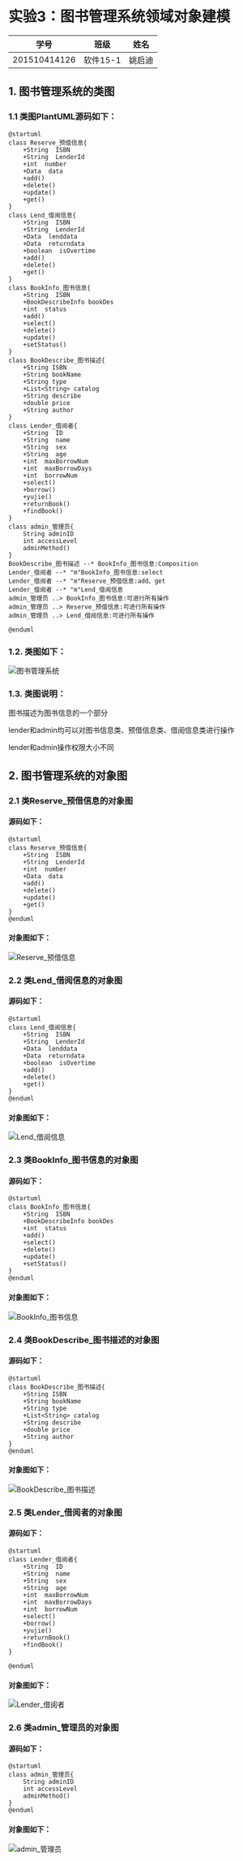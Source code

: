 # 实验3：图书管理系统领域对象建模
|学号|班级|姓名|
|:-------:|:-------------: | :----------:|
|201510414126|软件15-1|姚启迪|

## 1. 图书管理系统的类图

### 1.1 类图PlantUML源码如下：

``` class
@startuml
class Reserve_预借信息{
    +String  ISBN
    +String  LenderId
    +int  number
    +Data  data
    +add()
    +delete()
    +update()
    +get()
}
class Lend_借阅信息{
    +String  ISBN
    +String  LenderId
    +Data  lenddata
    +Data  returndata
    +boolean  isOvertime
    +add()
    +delete()
    +get()
}
class BookInfo_图书信息{
    +String  ISBN
    +BookDescribeInfo bookDes
    +int  status
    +add()
    +select()
    +delete()
    +update()
    +setStatus()
}
class BookDescribe_图书描述{
    +String ISBN
    +String bookName
    +String type
    +List<String> catalog
    +String describe
    +double price
    +String author
}
class Lender_借阅者{
    +String  ID
    +String  name
    +String  sex
    +String  age
    +int  maxBorrowNum
    +int  maxBorrowDays
    +int  borrowNum
    +select()
    +borrow()
    +yujie()
    +returnBook()
    +findBook()
}
class admin_管理员{
    String adminID
    int accessLevel
    adminMethod()
}
BookDescribe_图书描述 --* BookInfo_图书信息:Composition
Lender_借阅者 --* "m"BookInfo_图书信息:select
Lender_借阅者 --* "m"Reserve_预借信息:add、get
Lender_借阅者 --* "m"Lend_借阅信息
admin_管理员 ..> BookInfo_图书信息:可进行所有操作
admin_管理员 ..> Reserve_预借信息:可进行所有操作
admin_管理员 ..> Lend_借阅信息:可进行所有操作

@enduml
```

### 1.2. 类图如下：


![图书管理系统](图书管理系统.png)

### 1.3. 类图说明：
图书描述为图书信息的一个部分

lender和admin均可以对图书信息类、预借信息类、借阅信息类进行操作

lender和admin操作权限大小不同


## 2. 图书管理系统的对象图
### 2.1 类Reserve_预借信息的对象图
#### 源码如下：
``` class
@startuml
class Reserve_预借信息{
    +String  ISBN
    +String  LenderId
    +int  number
    +Data  data
    +add()
    +delete()
    +update()
    +get()
}
@enduml
```
#### 对象图如下：
![Reserve_预借信息](Reserve_预借信息.png)

### 2.2 类Lend_借阅信息的对象图
#### 源码如下：
``` class
@startuml
class Lend_借阅信息{
    +String  ISBN
    +String  LenderId
    +Data  lenddata
    +Data  returndata
    +boolean  isOvertime
    +add()
    +delete()
    +get()
}
@enduml
```
#### 对象图如下：
![Lend_借阅信息](Lend_借阅信息.png)

### 2.3 类BookInfo_图书信息的对象图
#### 源码如下：
``` class
@startuml
class BookInfo_图书信息{
    +String  ISBN
    +BookDescribeInfo bookDes
    +int  status
    +add()
    +select()
    +delete()
    +update()
    +setStatus()
}
@enduml
```
#### 对象图如下：
![BookInfo_图书信息](BookInfo_图书信息.png)

### 2.4 类BookDescribe_图书描述的对象图
#### 源码如下：
``` class
@startuml
class BookDescribe_图书描述{
    +String ISBN
    +String bookName
    +String type
    +List<String> catalog
    +String describe
    +double price
    +String author
}
@enduml
```
#### 对象图如下：
![BookDescribe_图书描述](BookDescribe_图书描述.png)

### 2.5 类Lender_借阅者的对象图
#### 源码如下：
``` class
@startuml
class Lender_借阅者{
    +String  ID
    +String  name
    +String  sex
    +String  age
    +int  maxBorrowNum
    +int  maxBorrowDays
    +int  borrowNum
    +select()
    +borrow()
    +yujie()
    +returnBook()
    +findBook()
}

@enduml
```
#### 对象图如下：
![Lender_借阅者](Lender_借阅者.png)

### 2.6 类admin_管理员的对象图
#### 源码如下：
``` class
@startuml
class admin_管理员{
    String adminID
    int accessLevel
    adminMethod()
}
@enduml
```
#### 对象图如下：
![admin_管理员](admin_管理员.png)